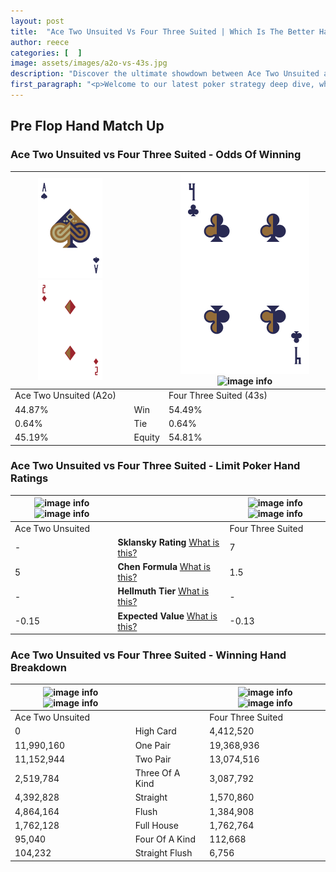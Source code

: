 ```yaml
---
layout: post
title:  "Ace Two Unsuited Vs Four Three Suited | Which Is The Better Hand In Poker? A Complete Guide"
author: reece
categories: [  ]
image: assets/images/a2o-vs-43s.jpg
description: "Discover the ultimate showdown between Ace Two Unsuited and Four Three Suited in poker! Uncover the odds, strategies, and scenarios where one hand triumphs over the other. Get ready to up your poker game with this thrilling analysis."
first_paragraph: "<p>Welcome to our latest poker strategy deep dive, where we're pitting two distinct hands against each other in a high-stakes showdown: Ace Two Unsuited vs Four Three Suited.</p><p>In the dynamic world of poker, every decision counts, and knowing which hand holds the upper hand is key to your success at the table.</p><p>In this article, we'll dissect these two hands, explore the scenarios where one dominates the other, and equip you with the knowledge to make strategic choices that can tip the odds in your favor.</p><p>Get ready to unravel the intriguing dynamics of these poker hands and elevate your game to new heights.</p>"
---
```




[comment]: # (sp0)

## Pre Flop Hand Match Up

<div class="table hand-ratings" markdown="1"> 



### Ace Two Unsuited vs Four Three Suited - Odds Of Winning


    
| ![image info](assets/images/hand1/A.png) ![image info](assets/images/hand1/2o.png) |  | ![image info](assets/images/hand2/4.png) ![image info](assets/images/hand2/3s.png) |
| -------- | -------- | -------- |
| Ace Two Unsuited (A2o) |  | Four Three Suited (43s) |
| 44.87% | Win | 54.49% |
| 0.64% | Tie | 0.64% |
| 45.19% | Equity | 54.81% |




[comment]: # (sp1)



### Ace Two Unsuited vs Four Three Suited - Limit Poker Hand Ratings


    
| ![image info](https://www.riverpairs.com/assets/images/hand1/A.png) ![image info](https://www.riverpairs.com/assets/images/hand1/2o.png) |  | ![image info](https://www.riverpairs.com/assets/images/hand2/4.png) ![image info](https://www.riverpairs.com/assets/images/hand2/3s.png) |
| -------- | -------- | -------- |
| Ace Two Unsuited |  | Four Three Suited |
| - | **Sklansky Rating** [What is this?](/sklansky-rating-explained) | 7 |
| 5 | **Chen Formula** [What is this?](/chen-formula-explained) | 1.5 |
| - | **Hellmuth Tier** [What is this?](/Hellmuth-tier-explained) | - |
| -0.15 | **Expected Value** [What is this?](/expected-value-explained) | -0.13 |




[comment]: # (sp2)



### Ace Two Unsuited vs Four Three Suited - Winning Hand Breakdown


    
| ![image info](https://www.riverpairs.com/assets/images/hand1/A.png) ![image info](https://www.riverpairs.com/assets/images/hand1/2o.png) |  | ![image info](https://www.riverpairs.com/assets/images/hand2/4.png) ![image info](https://www.riverpairs.com/assets/images/hand2/3s.png) |
| -------- | -------- | -------- |
| Ace Two Unsuited |  | Four Three Suited |
| 0 | High Card | 4,412,520 |
| 11,990,160 | One Pair | 19,368,936 |
| 11,152,944 | Two Pair | 13,074,516 |
| 2,519,784 | Three Of A Kind | 3,087,792 |
| 4,392,828 | Straight | 1,570,860 |
| 4,864,164 | Flush | 1,384,908 |
| 1,762,128 | Full House | 1,762,764 |
| 95,040 | Four Of A Kind | 112,668 |
| 104,232 | Straight Flush | 6,756 |




[comment]: # (sp3)



</div>

[comment]: # (sp4)



[comment]: # (sp5)

